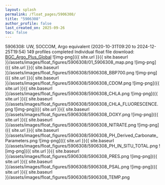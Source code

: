 ```yaml
---
layout: splash
permalink: /float_pages/5906308/
title: "5906308"
author_profile: false
last_created_on: 2025-09-26
toc: false
---
```

 
5906308: UW, SOCCOM, Argo equivalent (2020-10-31T09:20 to 2024-12-25T19:54)
149 profiles completed
Individual float file download: [BGC_Argo_Plus_Global](https://ftp.soest.hawaii.edu/bgc_argo_plus/Individual_Floats/outliers_removed/5906308_Sprof_processed.nc)
![img-png]({{ site.url }}{{ site.baseurl }}/assets/images/float_figures/5906308/01_5906308_map.png
![img-png]({{ site.url }}{{ site.baseurl }}/assets/images/float_figures/5906308/5906308_BBP700.png
![img-png]({{ site.url }}{{ site.baseurl }}/assets/images/float_figures/5906308/5906308_CDOM.png
![img-png]({{ site.url }}{{ site.baseurl }}/assets/images/float_figures/5906308/5906308_CHLA.png
![img-png]({{ site.url }}{{ site.baseurl }}/assets/images/float_figures/5906308/5906308_CHLA_FLUORESCENCE.png
![img-png]({{ site.url }}{{ site.baseurl }}/assets/images/float_figures/5906308/5906308_DOXY.png
![img-png]({{ site.url }}{{ site.baseurl }}/assets/images/float_figures/5906308/5906308_NITRATE.png
![img-png]({{ site.url }}{{ site.baseurl }}/assets/images/float_figures/5906308/5906308_PH_Derived_Carbonate_Parameters.png
![img-png]({{ site.url }}{{ site.baseurl }}/assets/images/float_figures/5906308/5906308_PH_IN_SITU_TOTAL.png
![img-png]({{ site.url }}{{ site.baseurl }}/assets/images/float_figures/5906308/5906308_PRES.png
![img-png]({{ site.url }}{{ site.baseurl }}/assets/images/float_figures/5906308/5906308_PSAL.png
![img-png]({{ site.url }}{{ site.baseurl }}/assets/images/float_figures/5906308/5906308_TEMP.png
